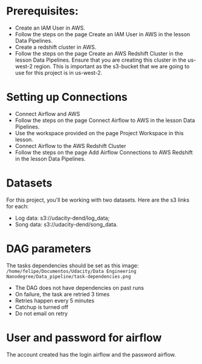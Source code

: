 # Prerequisites:
- Create an IAM User in AWS.
- Follow the steps on the page Create an IAM User in AWS in the lesson Data Pipelines.
- Create a redshift cluster in AWS.
- Follow the steps on the page Create an AWS Redshift Cluster in the lesson Data Pipelines. Ensure that you are creating this cluster in the us-west-2 region. This is important as the s3-bucket that we are going to use for this project is in us-west-2.

# Setting up Connections
- Connect Airflow and AWS
- Follow the steps on the page Connect Airflow to AWS in the lesson Data Pipelines.
- Use the workspace provided on the page Project Workspace in this lesson.
- Connect Airflow to the AWS Redshift Cluster
- Follow the steps on the page Add Airflow Connections to AWS Redshift in the lesson Data Pipelines.

# Datasets
For this project, you'll be working with two datasets. Here are the s3 links for each:
- Log data: s3://udacity-dend/log_data;
- Song data: s3://udacity-dend/song_data.

# DAG parameters
The tasks dependencies should be set as this image:
`/home/felipe/Documentos/Udacity/Data Engineering Nanodegree/Data_pipeline/task-dependencies.png`
- The DAG does not have dependencies on past runs
- On failure, the task are retried 3 times
- Retries happen every 5 minutes
- Catchup is turned off
- Do not email on retry

# User and password for airflow 
The account created has the login airflow and the password airflow.

